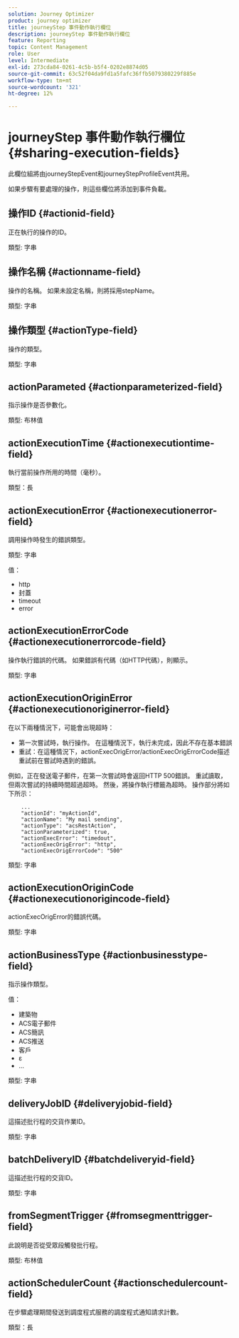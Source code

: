 ```yaml
---
solution: Journey Optimizer
product: journey optimizer
title: journeyStep 事件動作執行欄位
description: journeyStep 事件動作執行欄位
feature: Reporting
topic: Content Management
role: User
level: Intermediate
exl-id: 273cda84-0261-4c5b-b5f4-0202e8874d05
source-git-commit: 63c52f04da9fd1a5fafc36ffb5079380229f885e
workflow-type: tm+mt
source-wordcount: '321'
ht-degree: 12%

---
```


# journeyStep 事件動作執行欄位 {#sharing-execution-fields}

此欄位組將由journeyStepEvent和journeyStepProfileEvent共用。

如果步驟有要處理的操作，則這些欄位將添加到事件負載。

## 操作ID {#actionid-field}

正在執行的操作的ID。

類型: 字串

## 操作名稱 {#actionname-field}

操作的名稱。 如果未設定名稱，則將採用stepName。

類型: 字串

## 操作類型 {#actionType-field}

操作的類型。

類型: 字串

## actionParameted {#actionparameterized-field}

指示操作是否參數化。

類型: 布林值

## actionExecutionTime {#actionexecutiontime-field}

執行當前操作所用的時間（毫秒）。

類型：長

## actionExecutionError {#actionexecutionerror-field}

調用操作時發生的錯誤類型。

類型: 字串

值：
* http
* 封蓋
* timeout
* error

## actionExecutionErrorCode {#actionexecutionerrorcode-field}

操作執行錯誤的代碼。 如果錯誤有代碼（如HTTP代碼），則顯示。

類型: 字串

## actionExecutionOriginError {#actionexecutionoriginerror-field}

在以下兩種情況下，可能會出現超時：

* 第一次嘗試時，執行操作。 在這種情況下，執行未完成，因此不存在基本錯誤
* 重試：在這種情況下，actionExecOrigError/actionExecOrigErrorCode描述重試前在嘗試時遇到的錯誤。

例如，正在發送電子郵件，在第一次嘗試時會返回HTTP 500錯誤。 重試讀取，但兩次嘗試的持續時間超過超時。 然後，將操作執行標籤為超時。 操作部分將如下所示：

```
    ...
    "actionId": "myActionId",
    "actionName": "My mail sending",
    "actionType": "acsRestAction",
    "actionParameterized": true,
    "actionExecError": "timedout",
    "actionExecOrigError": "http",
    "actionExecOrigErrorCode": "500"
```

類型: 字串

## actionExecutionOriginCode {#actionexecutionorigincode-field}

actionExecOrigError的錯誤代碼。

類型: 字串

## actionBusinessType {#actionbusinesstype-field}

指示操作類型。

值：

* 建築物
* ACS電子郵件
* ACS簡訊
* ACS推送
* 客戶
* ε
* ...

類型: 字串

## deliveryJobID {#deliveryjobid-field}

這描述批行程的交貨作業ID。

類型: 字串

## batchDeliveryID {#batchdeliveryid-field}

這描述批行程的交貨ID。

類型: 字串

## fromSegmentTrigger {#fromsegmenttrigger-field}

此說明是否從受眾段觸發批行程。

類型: 布林值

## actionSchedulerCount {#actionschedulercount-field}

在步驟處理期間發送到調度程式服務的調度程式通知請求計數。

類型：長

